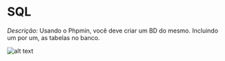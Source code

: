 # SQL

*Descrição:* Usando o Phpmin, você deve criar um BD do mesmo. Incluindo um por um, as tabelas no banco.


![alt text](https://github.com/mazarafa/weekend-w/blob/master/project%20BD/sql/logico.jpg)
